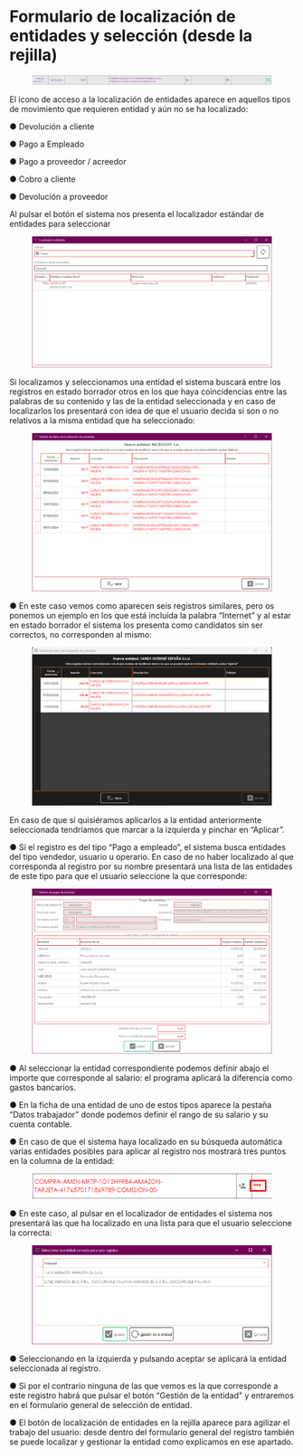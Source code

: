# Formulario de localización de entidades y selección (desde la rejilla)

&#x20;

<figure><img src="../../../../../.gitbook/assets/imagen (3) (10).png" alt=""><figcaption></figcaption></figure>

El icono de acceso a la localización de entidades aparece en aquellos tipos de movimiento que requieren entidad y aún no se ha localizado:              &#x20;

●        Devolución a cliente

●        Pago a Empleado

●        Pago a proveedor / acreedor

●        Cobro a cliente

●        Devolución a proveedor

&#x20;

Al pulsar el botón el sistema nos presenta el localizador estándar de entidades para seleccionar&#x20;

<figure><img src="../../../../../.gitbook/assets/imagen (2) (10).png" alt=""><figcaption></figcaption></figure>

Si localizamos y seleccionamos una entidad el sistema buscará entre los registros en estado borrador otros en los que haya coincidencias entre las palabras de su contenido y las de la entidad seleccionada y en caso de localizarlos los presentará con idea de que el usuario decida si son o no relativos a la misma entidad que ha seleccionado:

<figure><img src="../../../../../.gitbook/assets/imagen (3) (10) (1).png" alt=""><figcaption></figcaption></figure>

●        En este caso vemos como aparecen seis registros similares, pero os ponemos un ejemplo en los que está incluida la palabra “Internet” y al estar en estado borrador el sistema los presenta como candidatos sin ser correctos, no corresponden al mismo:

<figure><img src="../../../../../.gitbook/assets/imagen (4) (8).png" alt=""><figcaption></figcaption></figure>

En caso de que sí quisiéramos aplicarlos a la entidad anteriormente seleccionada tendríamos que marcar a la izquierda y pinchar en “Aplicar”.

●        Si el registro es del tipo “Pago a empleado”, el sistema busca entidades del tipo vendedor, usuario u operario. En caso de no haber localizado al que corresponda al registro por su nombre presentará una lista de las entidades de este tipo para que el usuario seleccione la que corresponde:

&#x20;

<figure><img src="../../../../../.gitbook/assets/imagen (5) (11).png" alt=""><figcaption></figcaption></figure>

●        Al seleccionar la entidad correspondiente podemos definir abajo el importe que corresponde al salario: el programa aplicará la diferencia como gastos bancarios.

●        En la ficha de una entidad de uno de estos tipos aparece la pestaña “Datos trabajador” donde podemos definir el rango de su salario y su cuenta contable.&#x20;

●        En caso de que el sistema haya localizado en su búsqueda automática varias entidades posibles para aplicar al registro nos mostrará tres puntos en la columna de la entidad:

<figure><img src="../../../../../.gitbook/assets/imagen (8) (8).png" alt=""><figcaption></figcaption></figure>

●        En este caso, al pulsar en el localizador de entidades el sistema nos presentará las que ha localizado en una lista para que el usuario seleccione la correcta:

<figure><img src="../../../../../.gitbook/assets/imagen (7) (8).png" alt=""><figcaption></figcaption></figure>

●        Seleccionando en la izquierda y pulsando aceptar se aplicará la entidad seleccionada al registro.

●        Si por el contrario ninguna de las que vemos es la que corresponde a este registro habrá que pulsar el botón “Gestión de la entidad” y entraremos en el formulario general de selección de entidad.

●        El botón de localización de entidades en la rejilla aparece para agilizar el trabajo del usuario: desde dentro del formulario general del registro también se puede localizar y gestionar la entidad como explicamos en ese apartado.
